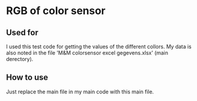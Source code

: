# RGB of color sensor

## Used for
I used this test code for getting the values of the different collors. My data is also noted in the file 'M&M colorsensor excel gegevens.xlsx' (main derectory).

## How to use
Just replace the main file in my main code with this main file.
